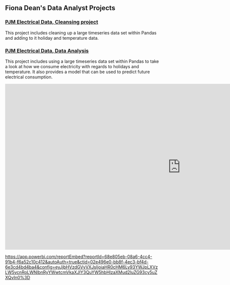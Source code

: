 <html>

<h2>Fiona Dean's Data Analyst Projects</h2>

<h3><a href="https://github.com/fionaeliza/fionaeliza.github.io/blob/main/PJM_Analysis_Fiona_Dean_cleansing.ipynb">PJM Electrical Data, Cleansing project</a></h3>

This project includes cleaning up a large timeseries data set within Pandas and adding to it holiday and temperature data.



<h3><a href="https://github.com/fionaeliza/fionaeliza.github.io/blob/main/PJM_Analysis_Fiona_Dean_cleansing.ipynb">PJM Electrical Data, Data Analysis</a></h3>

This project includes using a large timeseries data set within Pandas to take a look at how we consume electricity with regards to holidays and temperature. It also provides a model that can be used to predict future electrical consumption.

  
  <iframe width="1140" height="541.25" src="https://app.powerbi.com/reportEmbed?reportId=68e805eb-08a6-4cc4-91b4-f6a52c10c412&autoAuth=true&ctid=02e496e0-bb8f-4ec3-bf4d-6e3cd4bd4ba4&config=eyJjbHVzdGVyVXJsIjoiaHR0cHM6Ly93YWJpLXVzLW5vcnRoLWNlbnRyYWwtcmVkaXJlY3QuYW5hbHlzaXMud2luZG93cy5uZXQvIn0%3D" frameborder="0" allowFullScreen="true"></iframe>
  
  
  https://app.powerbi.com/reportEmbed?reportId=68e805eb-08a6-4cc4-91b4-f6a52c10c412&autoAuth=true&ctid=02e496e0-bb8f-4ec3-bf4d-6e3cd4bd4ba4&config=eyJjbHVzdGVyVXJsIjoiaHR0cHM6Ly93YWJpLXVzLW5vcnRoLWNlbnRyYWwtcmVkaXJlY3QuYW5hbHlzaXMud2luZG93cy5uZXQvIn0%3D
  </html>

